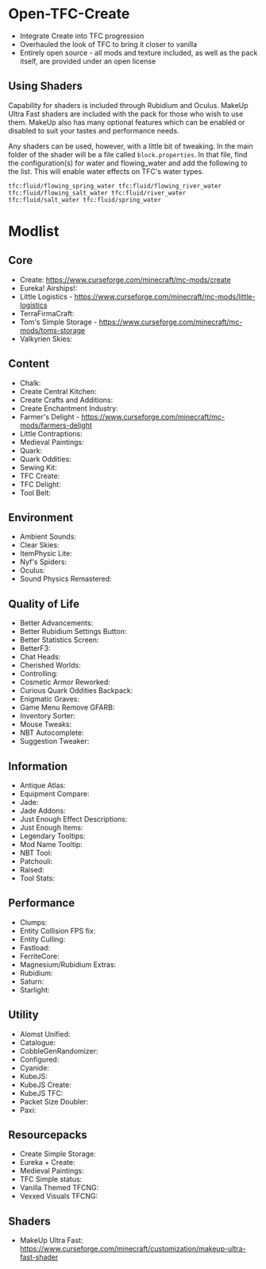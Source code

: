 # Open-TFC-Create

- Integrate Create into TFC progression
- Overhauled the look of TFC to bring it closer to vanilla
- Entirely open source - all mods and texture included, as well as the pack itself, are provided under an open license

## Using Shaders

Capability for shaders is included through Rubidium and Oculus. MakeUp Ultra Fast shaders are included with the pack for those who wish to use them. MakeUp also has many optional features which can be enabled or disabled to suit your tastes and performance needs.

Any shaders can be used, however, with a little bit of tweaking. In the main folder of the shader will be a file called `block.properties`. In that file, find the configuration(s) for water and flowing_water and add the following to the list. This will enable water effects on TFC's water types.
```
tfc:fluid/flowing_spring_water tfc:fluid/flowing_river_water tfc:fluid/flowing_salt_water tfc:fluid/river_water tfc:fluid/salt_water tfc:fluid/spring_water
```

# Modlist
## Core
- Create: https://www.curseforge.com/minecraft/mc-mods/create
- Eureka! Airships!: 
- Little Logistics - https://www.curseforge.com/minecraft/mc-mods/little-logistics
- TerraFirmaCraft: 
- Tom's Simple Storage - https://www.curseforge.com/minecraft/mc-mods/toms-storage
- Valkyrien Skies: 

## Content
- Chalk: 
- Create Central Kitchen: 
- Create Crafts and Additions: 
- Create Enchantment Industry: 
- Farmer's Delight - https://www.curseforge.com/minecraft/mc-mods/farmers-delight
- Little Contraptions: 
- Medieval Paintings: 
- Quark: 
- Quark Oddities: 
- Sewing Kit: 
- TFC Create: 
- TFC Delight: 
- Tool Belt: 

## Environment
- Ambient Sounds: 
- Clear Skies: 
- ItemPhysic Lite: 
- Nyf's Spiders: 
- Oculus: 
- Sound Physics Remastered: 

## Quality of Life
- Better Advancements: 
- Better Rubidium Settings Button: 
- Better Statistics Screen: 
- BetterF3: 
- Chat Heads: 
- Cherished Worlds: 
- Controlling: 
- Cosmetic Armor Reworked: 
- Curious Quark Oddities Backpack: 
- Enigmatic Graves: 
- Game Menu Remove GFARB: 
- Inventory Sorter: 
- Mouse Tweaks: 
- NBT Autocomplete: 
- Suggestion Tweaker: 

## Information
- Antique Atlas: 
- Equipment Compare: 
- Jade: 
- Jade Addons: 
- Just Enough Effect Descriptions: 
- Just Enough Items: 
- Legendary Tooltips: 
- Mod Name Tooltip: 
- NBT Tool: 
- Patchouli: 
- Raised: 
- Tool Stats: 

## Performance
- Clumps: 
- Entity Collision FPS fix: 
- Entity Culling: 
- Fastload: 
- FerriteCore: 
- Magnesium/Rubidium Extras: 
- Rubidium: 
- Saturn: 
- Starlight: 

## Utility
- Alomst Unified: 
- Catalogue: 
- CobbleGenRandomizer: 
- Configured: 
- Cyanide: 
- KubeJS: 
- KubeJS Create: 
- KubeJS TFC: 
- Packet Size Doubler: 
- Paxi: 

## Resourcepacks
- Create Simple Storage: 
- Eureka + Create: 
- Medieval Paintings: 
- TFC Simple status: 
- Vanilla Themed TFCNG: 
- Vexxed Visuals TFCNG: 

## Shaders
- MakeUp Ultra Fast: https://www.curseforge.com/minecraft/customization/makeup-ultra-fast-shader
